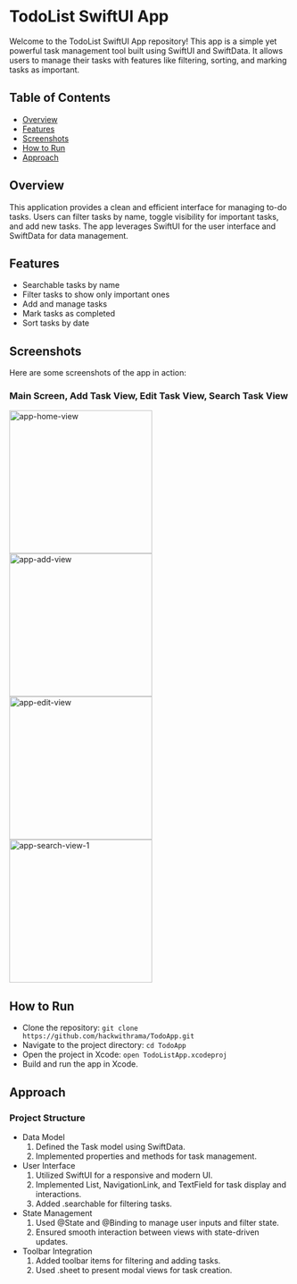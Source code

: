 # TodoList SwiftUI App

Welcome to the TodoList SwiftUI App repository! This app is a simple yet powerful task management tool built using SwiftUI and SwiftData. It allows users to manage their tasks with features like filtering, sorting, and marking tasks as important.

## Table of Contents

- [Overview](#overview)
- [Features](#features)
- [Screenshots](#screenshots)
- [How to Run](#how-to-run)
- [Approach](#approach)

## Overview

This application provides a clean and efficient interface for managing to-do tasks. Users can filter tasks by name, toggle visibility for important tasks, and add new tasks. The app leverages SwiftUI for the user interface and SwiftData for data management.

## Features

- Searchable tasks by name
- Filter tasks to show only important ones
- Add and manage tasks
- Mark tasks as completed
- Sort tasks by date

## Screenshots

Here are some screenshots of the app in action:

### Main Screen, Add Task View, Edit Task View, Search Task View
<img width="256" alt="app-home-view" src="https://github.com/user-attachments/assets/e5063777-591c-425b-b3f7-2549162dd7df"> <img width="256" alt="app-add-view" src="https://github.com/user-attachments/assets/976d908f-5e7b-45f5-a86a-5fbb752509cc"> <img width="256" alt="app-edit-view" src="https://github.com/user-attachments/assets/3d309d39-5cc2-4599-b0af-ca4480c0dc5f"> <img width="256" alt="app-search-view-1" src="https://github.com/user-attachments/assets/f46ce606-5816-4b5f-b32a-a3f42e618f8f">

## How to Run

- Clone the repository: ``` git clone https://github.com/hackwithrama/TodoApp.git ```
- Navigate to the project directory: ``` cd TodoApp ```
- Open the project in Xcode: ``` open TodoListApp.xcodeproj ```
- Build and run the app in Xcode.

## Approach

### Project Structure
- Data Model
  1. Defined the Task model using SwiftData.
  2. Implemented properties and methods for task management.
- User Interface
  1. Utilized SwiftUI for a responsive and modern UI.
  2. Implemented List, NavigationLink, and TextField for task display and interactions.
  3. Added .searchable for filtering tasks.
- State Management
  1. Used @State and @Binding to manage user inputs and filter state.
  2. Ensured smooth interaction between views with state-driven updates.
- Toolbar Integration
  1. Added toolbar items for filtering and adding tasks.
  2. Used .sheet to present modal views for task creation.

